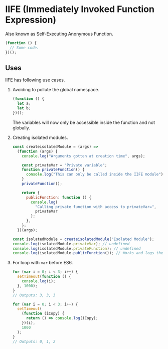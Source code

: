 # IIFE (Immediately Invoked Function Expression)

Also known as Self-Executing Anonymous Function.

```js
(function () {
  // Some code.
})();
```

## Uses

IIFE has following use cases.

1. Avoiding to pollute the global namespace.

   ```js
   (function () {
     let a;
     let b;
   })();
   ```

   The variables will now only be accessible inside the function and not globally.

2. Creating isolated modules.

   ```js
   const createisolatedModule = (args) =>
     (function (args) {
       console.log("Arguments gotten at creation time", args);

       const privateVar = "Private variable";
       function privateFunction() {
         console.log("This can only be called inside the IIFE module");
       }
       privateFunction();

       return {
         publicFunction: function () {
           console.log(
             "Calling private function with access to privateVar=",
             privateVar
           );
         },
       };
     })(args);

   const isolatedModule = createisolatedModule("Isolated Module");
   console.log(isolatedModule.privateVar); // undefined
   console.log(isolatedModule.privateFunction); // undefined
   console.log(isolatedModule.publicFunction()); // Works and logs the privateVar.
   ```

3. For loop with `var` before ES6.

   ```js
   for (var i = 0; i < 3; i++) {
     setTimeout(function () {
       console.log(i);
     }, 1000);
   }
   // Outputs: 3, 3, 3

   for (var i = 0; i < 3; i++) {
     setTimeout(
       (function (iCopy) {
         return () => console.log(iCopy);
       })(i),
       1000
     );
   }
   // Outputs: 0, 1, 2
   ```
